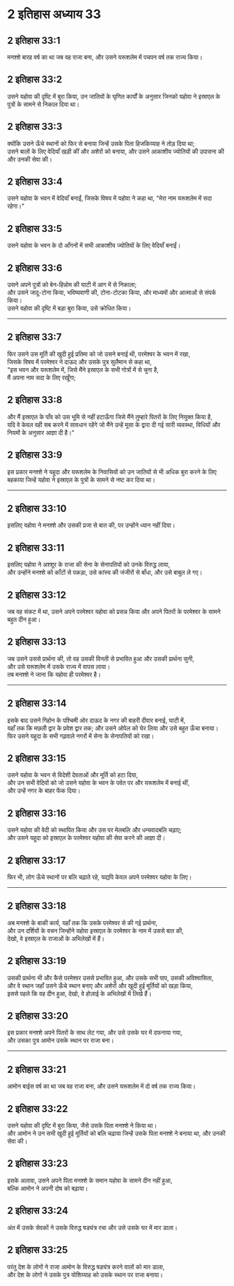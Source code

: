 # 2 इतिहास अध्याय 33

## 2 इतिहास 33:1

मनश्शे बारह वर्ष का था जब वह राजा बना, और उसने यरूशलेम में पचपन वर्ष तक राज्य किया।

## 2 इतिहास 33:2

उसने यहोवा की दृष्टि में बुरा किया, उन जातियों के घृणित कार्यों के अनुसार जिनको यहोवा ने इस्राएल के पुत्रों के सामने से निकाल दिया था।

## 2 इतिहास 33:3

क्योंकि उसने ऊँचे स्थानों को फिर से बनाया जिन्हें उसके पिता हिजकिय्याह ने तोड़ दिया था;  
उसने बालों के लिए वेदियाँ खड़ी कीं और अशेरों को बनाया, और उसने आकाशीय ज्योतियों की उपासना की और उनकी सेवा की।

## 2 इतिहास 33:4

उसने यहोवा के भवन में वेदियाँ बनाईं, जिसके विषय में यहोवा ने कहा था, "मेरा नाम यरूशलेम में सदा रहेगा।"

## 2 इतिहास 33:5

उसने यहोवा के भवन के दो आँगनों में सभी आकाशीय ज्योतियों के लिए वेदियाँ बनाईं।

## 2 इतिहास 33:6

उसने अपने पुत्रों को बेन-हिन्नोम की घाटी में आग में से निकाला;  
और उसने जादू-टोना किया, भविष्यवाणी की, टोना-टोटका किया, और माध्यमों और आत्माओं से संपर्क किया।  
उसने यहोवा की दृष्टि में बड़ा बुरा किया, उसे क्रोधित किया।

---

## 2 इतिहास 33:7

फिर उसने उस मूर्ति की खुदी हुई प्रतिमा को जो उसने बनाई थी, परमेश्वर के भवन में रखा,  
जिसके विषय में परमेश्वर ने दाऊद और उसके पुत्र सुलैमान से कहा था,  
"इस भवन और यरूशलेम में, जिसे मैंने इस्राएल के सभी गोत्रों में से चुना है,  
मैं अपना नाम सदा के लिए रखूँगा;

## 2 इतिहास 33:8

और मैं इस्राएल के पाँव को उस भूमि से नहीं हटाऊँगा जिसे मैंने तुम्हारे पितरों के लिए नियुक्त किया है,  
यदि वे केवल वही सब करने में सावधान रहेंगे जो मैंने उन्हें मूसा के द्वारा दी गई सारी व्यवस्था, विधियों और नियमों के अनुसार आज्ञा दी है।"

## 2 इतिहास 33:9

इस प्रकार मनश्शे ने यहूदा और यरूशलेम के निवासियों को उन जातियों से भी अधिक बुरा करने के लिए बहकाया जिन्हें यहोवा ने इस्राएल के पुत्रों के सामने से नष्ट कर दिया था।

---

## 2 इतिहास 33:10

इसलिए यहोवा ने मनश्शे और उसकी प्रजा से बात की, पर उन्होंने ध्यान नहीं दिया।

## 2 इतिहास 33:11

इसलिए यहोवा ने अश्शूर के राजा की सेना के सेनापतियों को उनके विरुद्ध लाया,  
और उन्होंने मनश्शे को काँटों से पकड़ा, उसे कांस्य की जंजीरों से बाँधा, और उसे बाबुल ले गए।

## 2 इतिहास 33:12

जब वह संकट में था, उसने अपने परमेश्वर यहोवा को प्रसन्न किया और अपने पितरों के परमेश्वर के सामने बहुत दीन हुआ।

## 2 इतिहास 33:13

जब उसने उससे प्रार्थना की, तो वह उसकी विनती से प्रभावित हुआ और उसकी प्रार्थना सुनी,  
और उसे यरूशलेम में उसके राज्य में वापस लाया।  
तब मनश्शे ने जाना कि यहोवा ही परमेश्वर है।

---

## 2 इतिहास 33:14

इसके बाद उसने गिहोन के पश्चिमी ओर दाऊद के नगर की बाहरी दीवार बनाई, घाटी में,  
यहाँ तक कि मछली द्वार के प्रवेश द्वार तक; और उसने ओपेल को घेर लिया और उसे बहुत ऊँचा बनाया।  
फिर उसने यहूदा के सभी गढ़वाले नगरों में सेना के सेनापतियों को रखा।

## 2 इतिहास 33:15

उसने यहोवा के भवन से विदेशी देवताओं और मूर्ति को हटा दिया,  
और उन सभी वेदियों को जो उसने यहोवा के भवन के पर्वत पर और यरूशलेम में बनाई थीं,  
और उन्हें नगर के बाहर फेंक दिया।

## 2 इतिहास 33:16

उसने यहोवा की वेदी को स्थापित किया और उस पर मेलबलि और धन्यवादबलि चढ़ाए;  
और उसने यहूदा को इस्राएल के परमेश्वर यहोवा की सेवा करने की आज्ञा दी।

## 2 इतिहास 33:17

फिर भी, लोग ऊँचे स्थानों पर बलि चढ़ाते रहे, यद्यपि केवल अपने परमेश्वर यहोवा के लिए।

---

## 2 इतिहास 33:18

अब मनश्शे के बाकी कार्य, यहाँ तक कि उसके परमेश्वर से की गई प्रार्थना,  
और उन दर्शियों के वचन जिन्होंने यहोवा इस्राएल के परमेश्वर के नाम में उससे बात की,  
देखो, वे इस्राएल के राजाओं के अभिलेखों में हैं।

## 2 इतिहास 33:19

उसकी प्रार्थना भी और कैसे परमेश्वर उससे प्रभावित हुआ, और उसके सभी पाप, उसकी अविश्वासिता,  
और वे स्थान जहाँ उसने ऊँचे स्थान बनाए और अशेरों और खुदी हुई मूर्तियों को खड़ा किया,  
इससे पहले कि वह दीन हुआ, देखो, वे होज़ाई के अभिलेखों में लिखे हैं।

## 2 इतिहास 33:20

इस प्रकार मनश्शे अपने पितरों के साथ लेट गया, और उसे उसके घर में दफनाया गया,  
और उसका पुत्र आमोन उसके स्थान पर राजा बना।

---

## 2 इतिहास 33:21

आमोन बाईस वर्ष का था जब वह राजा बना, और उसने यरूशलेम में दो वर्ष तक राज्य किया।

## 2 इतिहास 33:22

उसने यहोवा की दृष्टि में बुरा किया, जैसे उसके पिता मनश्शे ने किया था।  
और आमोन ने उन सभी खुदी हुई मूर्तियों को बलि चढ़ाया जिन्हें उसके पिता मनश्शे ने बनाया था, और उनकी सेवा की।

## 2 इतिहास 33:23

इसके अलावा, उसने अपने पिता मनश्शे के समान यहोवा के सामने दीन नहीं हुआ,  
बल्कि आमोन ने अपनी दोष को बढ़ाया।

## 2 इतिहास 33:24

अंत में उसके सेवकों ने उसके विरुद्ध षड्यंत्र रचा और उसे उसके घर में मार डाला।

## 2 इतिहास 33:25

परंतु देश के लोगों ने राजा आमोन के विरुद्ध षड्यंत्र करने वालों को मार डाला,  
और देश के लोगों ने उसके पुत्र योशिय्याह को उसके स्थान पर राजा बनाया।
